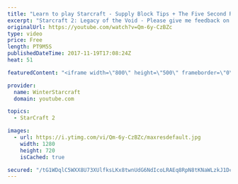 ```yaml
---
title: "Learn to play Starcraft - Supply Block Tips + The Five Second Rule (Basic Guide & Tutorial)"
excerpt: "Starcraft 2: Legacy of the Void - Please give me feedback on this general video style/commentary, hopefully it helps you guys out!  Can very easily make more on different concepts if it is the right direction!  Sc2ReplayStats - http://www.sc2replaystats.com"
originalUrl: https://youtube.com/watch?v=Qm-6y-CzBZc
type: video
price: Free
length: PT9M5S
publishedDateTime: 2017-11-19T17:08:24Z
heat: 51

featuredContent: "<iframe width=\"800\" height=\"500\" frameborder=\"0\" src=\"https://www.youtube.com/embed/Qm-6y-CzBZc\" allow=\"accelerometer; autoplay; encrypted-media; gyroscope; picture-in-picture\" allowfullscreen></iframe>"

provider:
  name: WinterStarcraft
  domain: youtube.com

topics:
  - StarCraft 2

images:
  - url: https://i.ytimg.com/vi/Qm-6y-CzBZc/maxresdefault.jpg
    width: 1280
    height: 720
    isCached: true

secured: "/tG1WDqlC5WXX8U73XUlfksLKx8twnUdG6NdIcoLRAEq8RpN8tKNaWLzkJ1Dcp5nyQeos77P8AGFu48/0gup35+CkJ/dsExezC6s/5rwSqWlk+Szg0WMPtX1vB0khyQkyxARdO0u0060vBCIlF5NePyZGSuuiw6jd+g0dJWXs2qOEdiehc2/Dpg1cGymYMg1Qf5zmsAGCBI1eQlvTdQuDKT4YAGp/fdJ9a31yLWO2jAZQONmHDl+EBAA4JAwsqmYkvrywODxpmlID6Iw8TN3TzQwjdiCkdQ1XWCT36zujYoSU00z/GPQPUEqVcZg8al6V2H5H+5AI3qvSbGQiw4v2BQWQ2N8q3wVRQ0s1D+Q1RJWYIXVi0Jl7VYBCcts96pmWx38ZWzyDrLicUpC4sAcziHlN5Rd2dEGJADopOu+wbs=;g45STsx/yNOwfjTKUTgkiw=="
---
```



